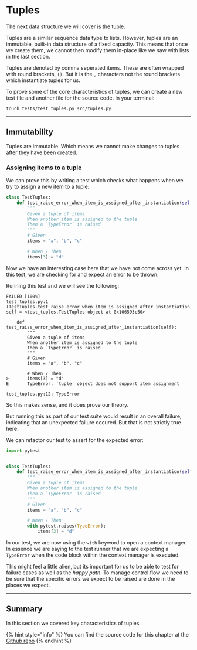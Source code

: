 # Tuples

The next data structure we will cover is the tuple.

Tuples are a similar sequence data type to lists. However, tuples are an immutable, built-in data structure of a fixed capacity. This means that once we create them, we cannot then modify them in-place like we saw with lists in the last section.

Tuples are denoted by comma seperated items. These are often wrapped with round brackets, `()`. But it is the `,` characters not the round brackets which instantiate tuples for us.

To prove some of the core characteristics of tuples, we can create a new test file and another file for the source code. In your terminal:

```
touch tests/test_tuples.py src/tuples.py
```

***

## Immutability

Tuples are immutable. Which means we cannot make changes to tuples after they have been created.

### Assigning items to a tuple

We can prove this by writing a test which checks what happens when we try to assign a new item to a tuple:

```python
class TestTuples:
    def test_raise_error_when_item_is_assigned_after_instantiation(self):
        """
        Given a tuple of items
        When another item is assigned to the tuple
        Then a `TypeError` is raised
        """
        # Given
        items = "a", "b", "c"

        # When / Then
        items[3] = "d"
```

Now we have an interesting case here that we have not come across yet. In this test, we are checking for and expect an error to be thrown.

Running this test and we will see the following:

```
FAILED [100%]
test_tuples.py:1 (TestTuples.test_raise_error_when_item_is_assigned_after_instantiation)
self = <test_tuples.TestTuples object at 0x106593c50>

    def test_raise_error_when_item_is_assigned_after_instantiation(self):
        """
        Given a tuple of items
        When another item is assigned to the tuple
        Then a `TypeError` is raised
        """
        # Given
        items = "a", "b", "c"
    
        # When / Then
>       items[3] = "d"
E       TypeError: 'tuple' object does not support item assignment

test_tuples.py:12: TypeError
```

So this makes sense, and it does prove our theory.

But running this as part of our test suite would result in an overall failure, indicating that an unexpected failure occured. But that is not strictly true here.

We can refactor our test to assert for the expected error:

```python
import pytest


class TestTuples:
    def test_raise_error_when_item_is_assigned_after_instantiation(self):
        """
        Given a tuple of items
        When another item is assigned to the tuple
        Then a `TypeError` is raised
        """
        # Given
        items = "a", "b", "c"

        # When / Then
        with pytest.raises(TypeError):
            items[3] = "d"
```

In our test, we are now using the `with` keyword to open a context manager. In essence we are saying to the test runner that we are expecting a `TypeError` when the code block within the context manager is executed.

This might feel a little alien, but its important for us to be able to test for failure cases as well as the _happy path_. To manage control flow we need to be sure that the specific errors we expect to be raised are done in the places we expect.&#x20;

***

## Summary

In this section we covered key characteristics of tuples.

{% hint style="info" %}
You can find the source code for this chapter at the [Github repo](https://github.com/A-Ashiq/learning-python-with-tdd-fundementals/tree/master/tuples)
{% endhint %}

